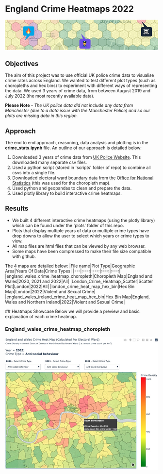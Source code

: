# England Crime Heatmaps 2022
![alt text](./images/crime_1.png)

## Objectives
The aim of this project was to use official UK police crime data to visualise crime rates across England. We wanted to test different plot types (such as choropleths and hex bins) to experiment with different ways of representing the data. We used 3 years of crime data, from between August 2019 and July 2022 (the most recently available data).

**Please Note** - *The UK police data did not include any data from Manchester (due to a data issue with the Manchester Police) and so our plots are missing data in this region.*

## Approach
The end to end approach, reasoning, data analysis and plotting is in the **crime_stats.ipynb** file. An outline of our approach is detailed below: 
1. Downloaded 3 years of crime data from [UK Police Website](https://data.police.uk/data/). This downloaded many separate csv files. 
2. Used a python script (stored in 'scripts' folder of repo) to combine all csvs into a single file. 
3. Downloaded electoral ward boundary data from the [Office for National Statistics](https://geoportal.statistics.gov.uk/search?q=wards) (this was used for the choropleth map). 
4. Used python and geopandas to clean and prepare the data.
5. Used plotly library to build interactive crime heatmaps. 

## Results
- We built 4 different interactive crime heatmaps (using the plotly library) which can be found under the 'plots' folder of this repo. 
- Plots that display multiple years of data or multiple crime types have drop downs to allow the user to select which years or crime types to view.
- All map files are html files that can be viewed by any web browser.
- Some maps have been compressed to make their file size compatible with github. 

The 4 maps are detailed below:
|File name|Plot Type|Geographic Area|Years Of Data|Crime Types|
|---|:---:|:---:|:---:|:---:|
|england_wales_crime_heatmap_choropleth|Choropleth Map|England and Wales|2020, 2021 and 2022|All|
|London_Crime_Heatmap_Scatter|Scatter Plot|London|2022|All|
|london_crime_heat_map_hex_bin|Hex Bin Map|London|2022|Violent and Sexual Crime|
|england_wales_ireland_crime_heat_map_hex_bin|Hex Bin Map|England, Wales and Northern Ireland|2022|Violent and Sexual Crime|

## Heatmaps Showcase
Below we will provide a preview and basic explanation of each crime heatmap. 
### England_wales_crime_heatmap_choropleth
![alt text](./images/england_choropleth_1.jpeg)
